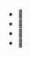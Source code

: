 - 👋 
- 👀 
- 🌱 
- 💞️

<!---
Akbhai047/Akbhai047 is a ✨ special ✨ repository because its `README.md` (this file) appears on your GitHub profile.
You can click the Preview link to take a look at your changes.
--->
